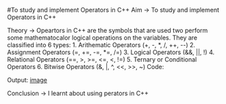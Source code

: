 #To study and implement Operators in C++
Aim -> To study and implement Operators in C++

Theory -> Opeartors in C++ are the symbols that are used two perform some mathematocalor logical operations on the variables. They are classified into 6 types: 1. Arithematic Operators (+, -, *, /, ++, --) 2. Assignment Operators (=, +=, -=, *=, /=) 3. Logical Operators (&&, ||, !) 4. Relational Operators (==, >, >=, <=, <, !=) 5. Ternary or Conditional Operators 6. Bitwise Operators (&, |, ^, <<, >>, ~) Code:

Output: [image](https://private-user-images.githubusercontent.com/146876378/353681641-19223a7a-7c02-48ec-a1e0-d3166e62f2c4.png?jwt=eyJhbGciOiJIUzI1NiIsInR5cCI6IkpXVCJ9.eyJpc3MiOiJnaXRodWIuY29tIiwiYXVkIjoicmF3LmdpdGh1YnVzZXJjb250ZW50LmNvbSIsImtleSI6ImtleTUiLCJleHAiOjE3MjI5NzY1ODksIm5iZiI6MTcyMjk3NjI4OSwicGF0aCI6Ii8xNDY4NzYzNzgvMzUzNjgxNjQxLTE5MjIzYTdhLTdjMDItNDhlYy1hMWUwLWQzMTY2ZTYyZjJjNC5wbmc_WC1BbXotQWxnb3JpdGhtPUFXUzQtSE1BQy1TSEEyNTYmWC1BbXotQ3JlZGVudGlhbD1BS0lBVkNPRFlMU0E1M1BRSzRaQSUyRjIwMjQwODA2JTJGdXMtZWFzdC0xJTJGczMlMkZhd3M0X3JlcXVlc3QmWC1BbXotRGF0ZT0yMDI0MDgwNlQyMDMxMjlaJlgtQW16LUV4cGlyZXM9MzAwJlgtQW16LVNpZ25hdHVyZT1lMmI0YTE3ZGZhM2VjMzhhNjhhZTMxNTA4YTcxNDI1YmQyZjZjMjEyZjc3MWJjZmNlZTgyNGJlZGZlN2NhYWNlJlgtQW16LVNpZ25lZEhlYWRlcnM9aG9zdCZhY3Rvcl9pZD0wJmtleV9pZD0wJnJlcG9faWQ9MCJ9.VuLExFNKe1RvcCEi-iqO6cOjBg14A9daS4Fnp5YhKds)

Conclusion -> I learnt about using perators in C++

